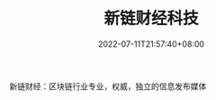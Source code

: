 ﻿---
weight: 
title: "新链财经科技"
description: "新链财经：区块链行业专业，权威，独立的信息发布媒体"
date: 2022-07-11T21:57:40+08:00
lastmod: 2022-07-11T16:45:40+08:00
draft: false
authors: ["yangsi"]
featuredImage: "xinliancaijingkeji.jpg"
link: ""
tags: ["微信公众号","新链财经科技"]
categories: ["navigation"]
navigation: ["微信公众号"]
lightgallery: true
toc: true
pinned: false
recommend: false
recommend1: false
---
新链财经：区块链行业专业，权威，独立的信息发布媒体

